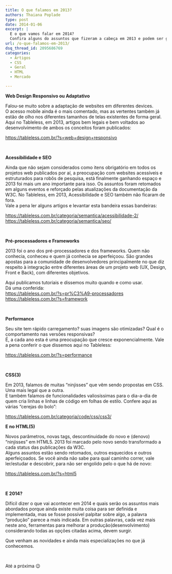 ```yaml
---
title: O que falamos em 2013?
authors: Thaiana Poplade
type: post
date: 2014-01-06
excerpt: |
  E o que vamos falar em 2014? 
  Confira alguns do assuntos que fizeram a cabeça em 2013 e podem ser grandes promessas para 2014.
url: /o-que-falamos-em-2013/
dsq_thread_id: 2095686769
categories:
  - Artigos
  - CSS
  - Geral
  - HTML
  - Mercado

---
```

<p dir="ltr">
  <strong>Web Design Responsivo ou Adaptativo</strong>
</p>

<p dir="ltr">
  Falou-se muito sobre a adaptação de websites em diferentes devices.<br /> O acesso mobile ainda é o mais comentado, mas as vertentes também já estão de olho nos diferentes tamanhos de telas existentes de forma geral.<br /> Aqui no Tableless, em 2013, artigos bem legais e bem voltados ao desenvolvimento de ambos os conceitos foram publicados:
</p>

<p dir="ltr">
  <a href="https://tableless.com.br/?s=web+design+responsivo">https://tableless.com.br/?s=web+design+responsivo</a>
</p>

&nbsp;

<p dir="ltr">
  <strong>Acessibilidade e SEO</strong>
</p>

<p dir="ltr">
  Ainda que não sejam considerados como itens obrigatório em todos os projetos web publicados por aí, a preocupação com websites acessíveis e estruturados para robôs de pesquisa, está finalmente ganhando espaço e 2013 foi mais um ano importante para isso. Os assuntos foram retomados em alguns eventos e reforçado pelas atualizações da documentação da W3C. No Tableless, em 2013, Acessibilidade e SEO também não ficaram de fora.<br /> Vale a pena ler alguns artigos e levantar esta bandeira essas bandeiras:
</p>

<p dir="ltr">
  <a href="https://tableless.com.br/categoria/semantica/acessibilidade-2/">https://tableless.com.br/categoria/semantica/acessibilidade-2/<br /> </a><a href="https://tableless.com.br/categoria/semantica/seo/">https://tableless.com.br/categoria/semantica/seo/</a>
</p>

&nbsp;

<p dir="ltr">
  <strong>Pré-processadores e Frameworks</strong>
</p>

<p dir="ltr">
  2013 foi o ano dos pré-processadores e dos frameworks. Quem não conhecia, conheceu e quem já conhecia se aperfeiçoou. São grandes apostas para a comunidade de desenvolvedores principalmente no que diz respeito à integração entre diferentes àreas de um projeto web (UX, Design, Front e Back), com diferentes objetivos.
</p>

<p dir="ltr">
  Aqui publicamos tutoriais e dissemos muito quando e como usar.<br /> Dá uma conferida:<br /> <a href="https://tableless.com.br/?s=pr%C3%A9-processadores">https://tableless.com.br/?s=pr%C3%A9-processadores<br /> </a><a href="https://tableless.com.br/?s=framework">https://tableless.com.br/?s=framework</a>
</p>

&nbsp;

<p dir="ltr">
  <strong>Performance</strong>
</p>

<p dir="ltr">
  Seu site tem rápido carregamento? suas imagens são otimizadas? Qual é o comportamento nas versões responsivas?<br /> É, a cada ano esta é uma preocupação que cresce exponencialmente. Vale a pena conferir o que dissemos aqui no Tableless:
</p>

<p dir="ltr">
  <a href="https://tableless.com.br/?s=performance">https://tableless.com.br/?s=performance</a>
</p>

&nbsp;

<p dir="ltr">
  <strong>CSS(3)</strong>
</p>

<p dir="ltr">
  Em 2013, falamos de muitas “ninjisses” que vêm sendo propostas em CSS. Uma mais legal que a outra.<br /> E também falamos de funcionalidades valiosíssimas para o dia-a-dia de quem cria linhas e linhas de código em folhas de estilo. Confere aqui as várias “cerejas do bolo”:
</p>

<p dir="ltr">
  <a href="https://tableless.com.br/categoria/code/css/css3/">https://tableless.com.br/categoria/code/css/css3/</a>
</p>

**E no HTML(5)**

<p dir="ltr">
  Novos parâmetros, novas tags, descontinuidade do novo e (denovo) “ninjisses” em HTML5. 2013 foi marcado pelo novo sendo transformado a cada status das publicações da W3C.<br /> Alguns assuntos estão sendo retomados, outros esquecidos e outros aperfeiçoados. Se você ainda não sabe para qual caminho correr, vale ler/estudar e descobrir, para não ser engolido pelo o que há de novo:
</p>

<p dir="ltr">
  <a href="https://tableless.com.br/?s=html5">https://tableless.com.br/?s=html5</a>
</p>

&nbsp;

<p dir="ltr">
  <strong>E 2014?</strong>
</p>

<p dir="ltr">
  Difícil dizer o que vai acontecer em 2014 e quais serão os assuntos mais abordados porque ainda existe muita coisa para ser definida e implementada, mas se fosse possível palpitar sobre algo, a palavra “produção” parece a mais indicada. Em outras palavras, cada vez mais neste ano, ferramentas para melhorar a produção(desenvolvimento) considerando todas as opções citadas acima, devem surgir.
</p>

<p dir="ltr">
  Que venham as novidades e ainda mais especializações no que já conhecemos.
</p>

&nbsp;

<p dir="ltr">
  Até a próxima 😉
</p>

&nbsp;